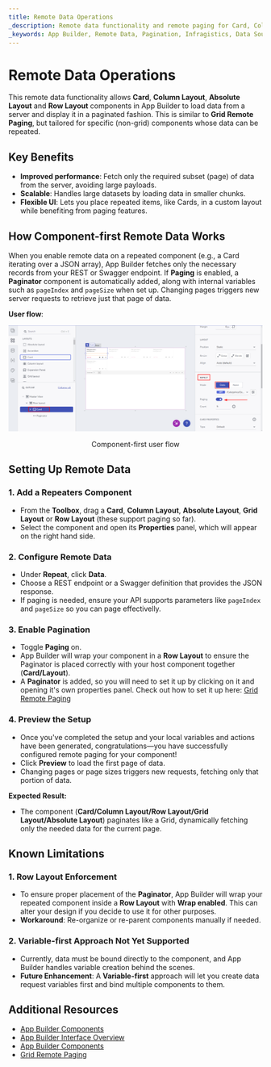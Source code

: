 ```yaml
---
title: Remote Data Operations
_description: Remote data functionality and remote paging for Card, Column Layout, and Row Layout in App Builder. Fetch only the subset of data you need, reducing load times and improving performance.
_keywords: App Builder, Remote Data, Pagination, Infragistics, Data Sources
---
```


# Remote Data Operations

This remote data functionality allows **Card**, **Column Layout**, **Absolute Layout** and **Row Layout** components in App Builder to load data from a server and display it in a paginated fashion. This is similar to **Grid Remote Paging**, but tailored for specific (non-grid) components whose data can be repeated.

## Key Benefits
- **Improved performance**: Fetch only the required subset (page) of data from the server, avoiding large payloads.
- **Scalable**: Handles large datasets by loading data in smaller chunks.
- **Flexible UI**: Lets you place repeated items, like Cards, in a custom layout while benefiting from paging features.

## How Component-first Remote Data Works

When you enable remote data on a repeated component (e.g., a Card iterating over a JSON array), App Builder fetches only the necessary records from your REST or Swagger endpoint. If **Paging** is enabled, a **Paginator** component is automatically added, along with internal variables such as `pageIndex` and `pageSize` when set up. Changing pages triggers new server requests to retrieve just that page of data.

**User flow**:

<a href="https://www.appbuilder.dev/help/images/using-data-in-your-app/remote-paging-configurator-flow.png" target="_blank">
    <img class="box-shadow" src="../images/using-data-in-your-app/remote-data-operations-flow.png" style="cursor: pointer;" />
</a>
<p style="text-align:center;">Component-first user flow</p>

## Setting Up Remote Data

### **1. Add a Repeaters Component**
- From the **Toolbox**, drag a **Card**, **Column Layout**, **Absolute Layout**, **Grid Layout** or **Row Layout** (these support paging so far).
- Select the component and open its **Properties** panel, which will appear on the right hand side.

### **2. Configure Remote Data**
- Under **Repeat**, click **Data**.
- Choose a REST endpoint or a Swagger definition that provides the JSON response.
- If paging is needed, ensure your API supports parameters like `pageIndex` and `pageSize` so you can page effectivelly.

### **3. Enable Pagination**
- Toggle **Paging** on.
- App Builder will wrap your component in a **Row Layout** to ensure the Paginator is placed correctly with your host component together (**Card/Layout**).
- A **Paginator** is added, so you will need to set it up by clicking on it and opening it's own properties panel. Check out how to set it up here: [Grid Remote Paging](../using-data-in-your-app/grid-remote-paging.md)

### **4. Preview the Setup**
- Once you've completed the setup and your local variables and actions have been generated, congratulations—you have successfully configured remote paging for your component!
- Click **Preview** to load the first page of data.
- Changing pages or page sizes triggers new requests, fetching only that portion of data.

**Expected Result:**
- The component (**Card/Column Layout/Row Layout/Grid Layout/Absolute Layout**) paginates like a Grid, dynamically fetching only the needed data for the current page.

## Known Limitations

### **1. Row Layout Enforcement**
- To ensure proper placement of the **Paginator**, App Builder will wrap your repeated component inside a **Row Layout** with **Wrap enabled**. This can alter your design if you decide to use it for other purposes.
- **Workaround**: Re-organize or re-parent components manually if needed.

### **2. Variable-first Approach Not Yet Supported**
- Currently, data must be bound directly to the component, and App Builder handles variable creation behind the scenes.
- **Future Enhancement**: A **Variable-first** approach will let you create data request variables first and bind multiple components to them.

## Additional Resources

<div class="divider--half"></div>

* [App Builder Components](../indigo-design-app-builder-components.md)
* [App Builder Interface Overview](../interface-overview.md)
* [App Builder Components](../indigo-design-app-builder-components.md)
* [Grid Remote Paging](../using-data-in-your-app/grid-remote-paging.md)